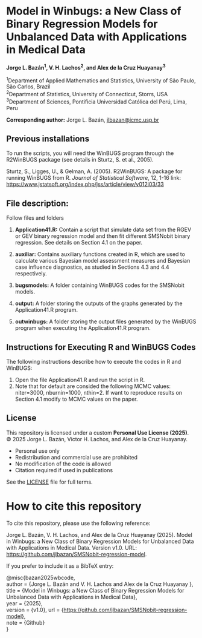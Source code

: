 # Model in Winbugs: a New Class of Binary Regression Models for Unbalanced Data with Applications in Medical Data

**Jorge L. Bazán<sup>1</sup>, V. H. Lachos<sup>2</sup>, and Alex de la Cruz Huayanay<sup>3</sup>**

<sup>1</sup>Department of Applied Mathematics and Statistics, University of São Paulo, São Carlos, Brazil  
<sup>2</sup>Department of Statistics, University of Connecticut, Storrs, USA  
<sup>3</sup>Department of Sciences, Pontificia Universidad Católica del Perú, Lima, Peru

**Corresponding author:** Jorge L. Bazán, jlbazan@icmc.usp.br


## Previous installations

To run the scripts, you will need the WinBUGS program through the R2WinBUGS package (see details in Sturtz, S. et al., 2005).

Sturtz, S., Ligges, U., & Gelman, A. (2005). R2WinBUGS: A package for running WinBUGS from R. *Journal of Statistical Software*, 12, 1-16
link: https://www.jstatsoft.org/index.php/jss/article/view/v012i03/33


## File description:

Follow files and folders

1. **Application41.R:** Contain a script that simulate data set from the RGEV or GEV binary regression model and then fit different SMSNobit binary regression. See details on Section 4.1 on the paper.

2. **auxiliar:** Contains auxiliary functions created in R, which are used to calculate various Bayesian model assessment measures and Bayesian case influence diagnostics, as studied in Sections 4.3 and 4.4 respectively.

3. **bugsmodels:** A folder containing WinBUGS codes for the SMSNobit models.

4. **output:** A folder storing the outputs of the graphs generated by the Application41.R program.

5. **outwinbugs:** A folder storing the output files generated by the WinBUGS program when executing the Application41.R program.


## Instructions for Executing R and WinBUGS Codes

The following instructions describe how to execute the codes in R and WinBUGS:

1. Open the file Application41.R and run the script in R.
3. Note that for default are consided the following MCMC values: niter=3000, nburnin=1000, nthin=2.
If want to reproduce results on Section 4.1 modify to MCMC values on the paper.


## License

This repository is licensed under a custom **Personal Use License (2025)**.  
© 2025 Jorge L. Bazán, Victor H. Lachos, and Alex de la Cruz Huayanay.  

- Personal use only  
- Redistribution and commercial use are prohibited  
- No modification of the code is allowed  
- Citation required if used in publications  

See the [LICENSE](./LICENSE) file for full terms.


# How to cite this repository

To cite this repository, please use the following reference:

Jorge L. Bazán, V. H. Lachos, and Alex de la Cruz Huayanay (2025). Model in Winbugs: a New Class of Binary Regression Models for Unbalanced Data with Applications in Medical Data. Version v1.0. URL: https://github.com/jlbazan/SMSNobit-regression-model.

If you prefer to include it as a BibTeX entry:

@misc{bazan2025wbcode, <br>
author = {Jorge L. Bazán and V. H. Lachos and Alex de la Cruz Huayanay },  <br>
title = {Model in Winbugs: a New Class of Binary Regression Models for Unbalanced Data with Applications in Medical Data},  <br>
year = {2025},  <br>
version = {v1.0},
url = {https://github.com/jlbazan/SMSNobit-regression-model}, <br>
note = {Github} <br>
} <br>
